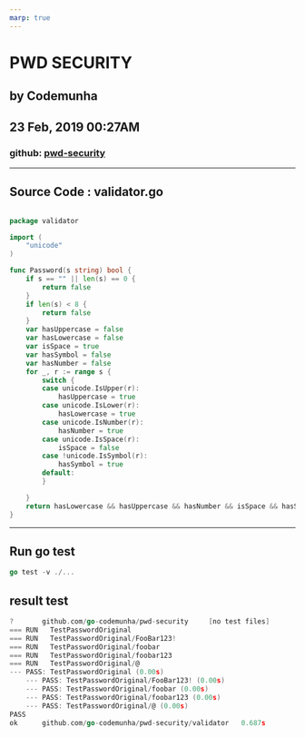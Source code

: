 ```yaml
---
marp: true
---
```


# <!--fit-->PWD SECURITY

## by Codemunha

## 23 Feb, 2019  00:27AM

### github: [pwd-security](https://github.com/go-codemunha/pwd-security)

---

## Source Code : validator.go

```go

package validator

import (
    "unicode"
)

func Password(s string) bool {
    if s == "" || len(s) == 0 {
        return false
    }
    if len(s) < 8 {
        return false
    }
    var hasUppercase = false
    var hasLowercase = false
    var isSpace = true
    var hasSymbol = false
    var hasNumber = false
    for _, r := range s {
        switch {
        case unicode.IsUpper(r):
            hasUppercase = true
        case unicode.IsLower(r):
            hasLowercase = true
        case unicode.IsNumber(r):
            hasNumber = true
        case unicode.IsSpace(r):
            isSpace = false
        case !unicode.IsSymbol(r):
            hasSymbol = true
        default:
        }

    }
    return hasLowercase && hasUppercase && hasNumber && isSpace && hasSymbol
}


```

---

## Run go test

```go
go test -v ./...
```

## result test

```go
?       github.com/go-codemunha/pwd-security     [no test files]
=== RUN   TestPasswordOriginal
=== RUN   TestPasswordOriginal/FooBar123!
=== RUN   TestPasswordOriginal/foobar
=== RUN   TestPasswordOriginal/foobar123
=== RUN   TestPasswordOriginal/@
--- PASS: TestPasswordOriginal (0.00s)
    --- PASS: TestPasswordOriginal/FooBar123! (0.00s)
    --- PASS: TestPasswordOriginal/foobar (0.00s)
    --- PASS: TestPasswordOriginal/foobar123 (0.00s)
    --- PASS: TestPasswordOriginal/@ (0.00s)
PASS
ok      github.com/go-codemunha/pwd-security/validator   0.687s

```
